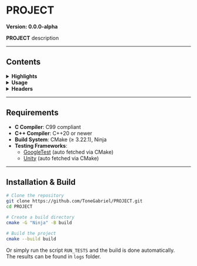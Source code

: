 # PROJECT

**Version: 0.0.0-alpha**

**PROJECT** description

---

## Contents

<details>
<summary><b>Highlights</b></summary>

- Some highlight 1
- Some highlight 2
- Some highlight 3

</details>
<!-- END Highlights -->

<details>
<summary><b>Usage</b></summary>

PROJECT short usage description

```C++
#include <iostream>

int main()
{
    return 0;
}
```

</details>
<!-- END Usage -->

<details>
<summary><b>Headers</b></summary>

- `header_1.h`
- `header_2.h`
- `header_3.h`

</details>
<!-- END C Headers -->

---

## Requirements

- **C Compiler**: C99 compliant
- **C++ Compiler**: C++20 or newer
- **Build System**: CMake (≥ 3.22.1), Ninja  
- **Testing Frameworks**:  
  - [GoogleTest](https://github.com/google/googletest) (auto fetched via CMake)  
  - [Unity](https://github.com/ThrowTheSwitch/Unity) (auto fetched via CMake)  

---

## Installation & Build

```bash
# Clone the repository
git clone https://github.com/ToneGabriel/PROJECT.git
cd PROJECT

# Create a build directory
cmake -G "Ninja" -B build

# Build the project
cmake --build build
```

Or simply run the script `RUN_TESTS` and the build is done automatically.   
The results can be found in `logs` folder.
